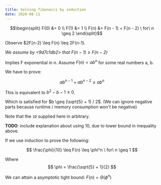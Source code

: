 ```yaml
---
title: Solving fibonacci by induction
date: 2020-08-11
---
```


$$\begin{split}
F(0) &= 0 \\
F(1) &= 1 \\
F(n) &= F(n - 1) + F(n - 2) \ for\ n \geq 2 
\end{split}$$

Observe $2F(n-2) \leq F(n) \leq 2F(n-1).

*We assume by <9d7c1db2> that $F(n - 1) \geq F(n - 2)$*

Implies F exponential in n. Assume $F(n) < ab^n$ for some real numbers a, b.

We have to prove:

$$
ab^{n - 1} + ab^{n - 2} \leq ab^n
$$

This is equivalent to $b^2 - b - 1 \geq 0$.

Which is satisfied for $b \geq (\sqrt{5} + 1) / 2$. (We can ignore negative parts because runtime / memory consumption won't be negative)

Note that the `10` supplied here in arbitrary.

**TODO**: include explanation about using 10, due to lower bound in inequality above.

If we use induction to prove the following:

$$
\frac{\phi}{10} \leq F(n) \leq \phi^n \ for\ n \geq 1
$$

Where
$$
\phi = \frac{\sqrt{5} + 1}{2}
$$


We can attain a asymptotic tight bound: $F(n) = \Theta(\phi^n)$
